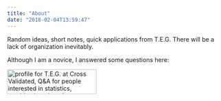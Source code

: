 ```yaml
---
title: "About"
date: "2018-02-04T13:59:47" 
---
```


Random ideas, short notes, quick applications from T.E.G. There will be a lack of organization inevitably. 

Although I am a novice, I answered some questions here:
<div>
<a align="left" href="https://stats.stackexchange.com/users/109647/t-e-g">
<img align="left" src="https://stats.stackexchange.com/users/flair/109647.png" width="208" height="58" alt="profile for T.E.G. at Cross Validated, Q&amp;A for people interested in statistics, machine learning, data analysis, data mining, and data visualization" title="profile for T.E.G. at Cross Validated, Q&amp;A for people interested in statistics, machine learning, data analysis, data mining, and data visualization">
</a>
</div>